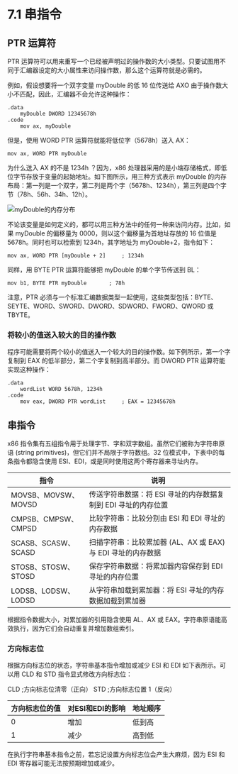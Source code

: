 # 7.1 串指令

## PTR 运算符

PTR 运算符可以用来重写一个已经被声明过的操作数的大小类型。只要试图用不同于汇编器设定的大小属性来访问操作数，那么这个运算符就是必需的。

例如，假设想要将一个双字变量 myDouble 的低 16 位传送给 AXO 由于操作数大小不匹配，因此，汇编器不会允许这种操作：

```assembly
.data
	myDouble DWORD 12345678h
.code
	mov ax, myDouble
```

但是，使用 WORD PTR 运算符就能将低位字（5678h）送入 AX：

```assembly
mov ax, WORD PTR myDouble
```

为什么送入 AX 的不是 1234h ？因为，x86 处理器采用的是小端存储格式，即低位字节存放于变量的起始地址。如下图所示，用三种方式表示 myDouble 的内存布局：第一列是一个双字，第二列是两个字（5678h、1234h），第三列是四个字节（78h、56h、34h、12h）。



![myDouble的内存分布](http://c.biancheng.net/uploads/allimg/190430/4-1Z4301AA1B3.gif)


不论该变量是如何定义的，都可以用三种方法中的任何一种来访问内存。比如，如果 myDouble 的偏移量为 0000，则以这个偏移量为首地址存放的 16 位值是 5678h。同时也可以检索到 1234h，其字地址为 myDouble+2，指令如下：

```assembly
mov ax, WORD PTR [myDouble + 2]     ; 1234h
```

同样，用 BYTE PTR 运算符能够把 myDouble 的单个字节传送到 BL：

```assembly
mov b1, BYTE PTR myDouble       ; 78h
```

注意，PTR 必须与一个标准汇编数据类型一起使用，这些类型包括：BYTE、SEYTE、WORD、SWORD、DWORD、SDWORD、FWORD、QWORD 或 TBYTE。

### 将较小的值送入较大的目的操作数

程序可能需要将两个较小的值送入一个较大的目的操作数。如下例所示，第一个字复制到 EAX 的低半部分，第二个字复制到高半部分。而 DWORD PTR 运算符能实现这种操作：

```assembly
.data
	wordList WORD 5678h, 1234h
.code
	mov eax, DWORD PTR wordList		; EAX = 12345678h
```

## 串指令

x86 指令集有五组指令用于处理字节、字和双字数组。虽然它们被称为字符串原语 (string primitives)，但它们并不局限于字符数组。32 位模式中，下表中的每条指令都隐含使用 ESI、EDI，或是同时使用这两个寄存器来寻址内存。

| 指令                | 说明                                                         |
| ------------------- | ------------------------------------------------------------ |
| MOVSB、MOVSW、MOVSD | 传送字符串数据：将 ESI 寻址的内存数据复制到 EDI 寻址的内存位置 |
| CMPSB、CMPSW、CMPSD | 比较字符串：比较分别由 ESI 和 EDI 寻址的内存数据             |
| SCASB、SCASW、SCASD | 扫描字符串：比较累加器 (AL、AX 或 EAX) 与 EDI 寻址的内存数据 |
| STOSB、STOSW、STOSD | 保存字符串数据：将累加器内容保存到 EDI 寻址的内存位置        |
| LODSB、LODSW、LODSD | 从字符串加载到累加器：将 ESI 寻址的内存数据加载到累加器      |

根据指令数据大小，对累加器的引用隐含使用 AL、AX 或 EAX。字符串原语能高效执行，因为它们会自动重复并增加数组索引。

### 方向标志位

根据方向标志位的状态，字符串基本指令增加或减少 ESI 和 EDI 如下表所示。可以用 CLD 和 STD 指令显式修改方向标志位：

CLD ;方向标志位清零（正向）
STD ;方向标志位置 1（反向）

| 方向标志位的值 | 对ESI和EDI的影响 | 地址顺序 |
| -------------- | ---------------- | -------- |
| 0              | 增加             | 低到高   |
| 1              | 减少             | 高到低   |


在执行字符串基本指令之前，若忘记设置方向标志位会产生大麻烦，因为 ESI 和 EDI 寄存器可能无法按预期增加或减少。